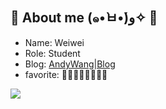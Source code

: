 ## 🌸 About me (๑•̀ㅂ•́)و✧ 🌸
* Name: Weiwei
* Role: Student
* Blog: [AndyWang|Blog](https://andywang505.github.io/)
* favorite: 🍰🥩🍣🍜🍛🍕🍝🍔

![](https://na.cx/i/rQpmrMP.gif)
